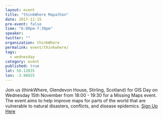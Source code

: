 ```yaml
---
layout: event 
title: "thinkWhere Mapathon"
date: 2017-11-15
pre-event: false
time: "6:00pm-7:30pm"
speaker:
twitter: ""
organization: thinkWhere
permalink: event/thinkwhere/
tags:
  - wednesday
category: event
published: true
lat: 56.12835
lon: -3.96025
---
```


Join us (thinkWhere, Glendevon House, Stirling, Scotland) for GIS Day on Wednesday 15th November from 18:00 - 19:30 for a Missing Maps event. The event aims to help improve maps for parts of the world that are vulnerable to natural disasters, conflicts, and disease epidemics.
[Sign Up Here](https://www.eventbrite.com/e/gis-day-missing-maps-tickets-39247696918?utm_source=eb_email&utm_medium=email&utm_campaign=new_event_email&utm_term=viewmyevent_button)
